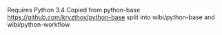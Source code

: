 Requires Python 3.4
Copied from python-base https://github.com/kryzthov/python-base
    split into wibi/python-base and wibi/python-workflow

